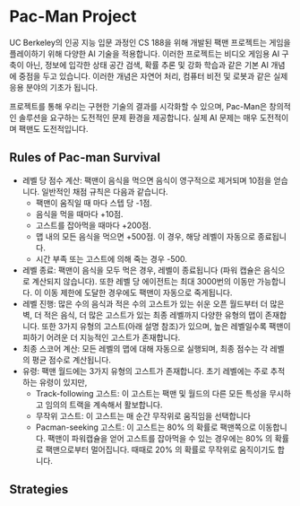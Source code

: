# Pac-Man Project

UC Berkeley의 인공 지능 입문 과정인 CS 188을 위해 개발된 팩맨 프로젝트는 게임을 플레이하기 위해 다양한 AI 기술을 적용합니다. 이러한 프로젝트는 비디오 게임용 AI 구축이 아닌, 정보에 입각한 상태 공간 검색, 확률 추론 및 강화 학습과 같은 기본 AI 개념에 중점을 두고 있습니다. 이러한 개념은 자연어 처리, 컴퓨터 비전 및 로봇과 같은 실제 응용 분야의 기초가 됩니다. <br/>

프로젝트를 통해 우리는 구현한 기술의 결과를 시각화할 수 있으며, Pac-Man은 창의적인 솔루션을 요구하는 도전적인 문제 환경을 제공합니다. 실제 AI 문제는 매우 도전적이며 팩맨도 도전적입니다.<br/>


## Rules of Pac-man Survival

- 레벨 당 점수 계산: 팩맨이 음식을 먹으면 음식이 영구적으로 제거되며 10점을 얻습니다. 일반적인 채점 규칙은 다음과 같습니다. 
	- 팩맨이 움직일 때 마다 스텝 당 -1점.
	- 음식을 먹을 때마다 +10점.
	- 고스트를 잡아먹을 때마다 +200점. 
 	- 맵 내의 모든 음식을 먹으면 +500점. 이 경우, 해당 레벨이 자동으로 종료됩니다.
	- 시간 부족 또는 고스트에 의해 죽는 경우 -500.
- 레벨 종료: 팩맨이 음식을 모두 먹은 경우, 레벨이 종료됩니다 (파워 캡슐은 음식으로 계산되지 않습니다). 또한 레벨 당 에이전트는 최대 3000번의 이동만 가능합니다. 이 이동 제한에 도달한 경우에도 팩맨이 자동으로 죽게됩니다.
- 레벨 진행: 많은 수의 음식과 적은 수의 고스트가 있는 쉬운 오픈 월드부터 더 많은 벽, 더 적은 음식, 더 많은 고스트가 있는 최종 레벨까지 다양한 유형의 맵이 존재합니다. 또한 3가지 유형의 고스트(아래 설명 참조)가 있으며, 높은 레벨일수록 팩맨이 피하기 어려운 더 지능적인 고스트가 존재합니다.
- 최종 스코어 계산: 모든 레벨의 맵에 대해 자동으로 실행되며, 최종 점수는 각 레벨의 평균 점수로 계산됩니다.
- 유령: 팩맨 월드에는 3가지 유형의 고스트가 존재합니다. 초기 레벨에는 주로 추적하는 유령이 있지만, 
	- Track-following 고스트: 이 고스트는 팩맨 및 월드의 다른 모든 특성을 무시하고 임의의 트랙을 계속해서 활보합니다.
	- 무작위 고스트: 이 고스트는 매 순간 무작위로 움직임을 선택합니다
	- Pacman-seeking 고스트: 이 고스트는 80% 의 확률로 팩맨쪽으로 이동합니다. 팩맨이 파워캡슐을 얻어 고스트를 잡아먹을 수 있는 경우에는 80% 의 확률로 팩맨으로부터 멀어집니다. 때때로 20% 의 확률로 무작위로 움직이기도 합니다.

## Strategies


